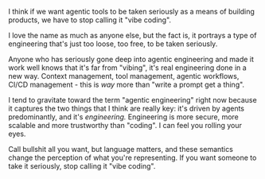 I think if we want agentic tools to be taken seriously as a means of building products, we have to stop calling it "vibe coding". 

I love the name as much as anyone else, but the fact is, it portrays a type of engineering that's just too loose, too free, to be taken seriously. 

Anyone who has seriously gone deep into agentic engineering and made it work well knows that it's far from "vibing", it's real engineering done in a new way. Context management, tool management, agentic workflows, CI/CD management - this is _way_ more than "write a prompt get a thing".

I tend to gravitate toward the term "agentic engineering" right now because it captures the two things that I think are really key: it's driven by agents predominantly, and it's _engineering._ Engineering is more secure, more scalable and more trustworthy than "coding". I can feel you rolling your eyes.

Call bullshit all you want, but language matters, and these semantics change the perception of what you're representing. If you want someone to take it seriously, stop calling it "vibe coding".